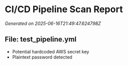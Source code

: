 # CI/CD Pipeline Scan Report

_Generated on 2025-06-16T21:49:47.624798Z_

## File: test_pipeline.yml
- Potential hardcoded AWS secret key
- Plaintext password detected

